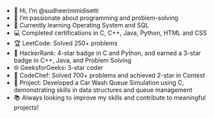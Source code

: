 - 👋 Hi, I’m @sudheerimmidisetti
- 👀 I’m passionate about programming and problem-solving
- 🌱 Currently learning Operating System and SQL
- 💻 Completed certifications in C, C++, Java, Python, HTML and CSS
- 🏆 LeetCode: Solved 250+ problems
- 🏅 HackerRank: 4-star badge in C and Python, and earned a 3-star badge in C++, Java, and Problem Solving
- 🌐 GeeksforGeeks: 3-star coder
- 🏅 CodeChef: Solved 700+ problems and achieved 2-star in Contest
- 🚗 Project: Developed a Car Wash Queue Simulation using C, demonstrating skills in data structures and queue management
- 📚 Always looking to improve my skills and contribute to meaningful projects!

<!---
sudheerimmidisetti/sudheerimmidisetti is a ✨ special ✨ repository because its `README.md` (this file) appears on your GitHub profile.
You can click the Preview link to take a look at your changes.
--->
